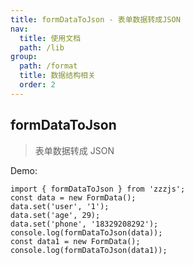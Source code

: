 ```yaml
---
title: formDataToJson - 表单数据转成JSON
nav:
  title: 使用文档
  path: /lib
group:
  path: /format
  title: 数据结构相关
  order: 2
---
```


## formDataToJson

> 表单数据转成 JSON

Demo:

```tsx | pure
import { formDataToJson } from 'zzzjs';
const data = new FormData();
data.set('user', '1');
data.set('age', 29);
data.set('phone', '18329208292');
console.log(formDataToJson(data));
const data1 = new FormData();
console.log(formDataToJson(data1));
```
